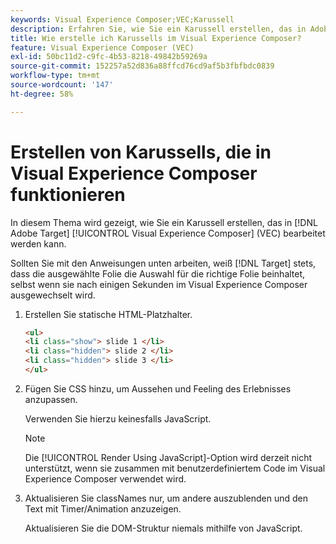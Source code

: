 ```yaml
---
keywords: Visual Experience Composer;VEC;Karussell
description: Erfahren Sie, wie Sie ein Karussell erstellen, das in Adobe/Visual  [!DNL Target]  Composer (VEC) bearbeitet werden kann.
title: Wie erstelle ich Karussells im Visual Experience Composer?
feature: Visual Experience Composer (VEC)
exl-id: 50bc11d2-c9fc-4b53-8218-49842b59269a
source-git-commit: 152257a52d836a88ffcd76cd9af5b3fbfbdc0839
workflow-type: tm+mt
source-wordcount: '147'
ht-degree: 58%

---
```


# Erstellen von Karussells, die in Visual Experience Composer funktionieren

In diesem Thema wird gezeigt, wie Sie ein Karussell erstellen, das in [!DNL Adobe Target] [!UICONTROL Visual Experience Composer] (VEC) bearbeitet werden kann.

Sollten Sie mit den Anweisungen unten arbeiten, weiß [!DNL Target] stets, dass die ausgewählte Folie die Auswahl für die richtige Folie beinhaltet, selbst wenn sie nach einigen Sekunden im Visual Experience Composer ausgewechselt wird.

1. Erstellen Sie statische HTML-Platzhalter.

   ```html
   <ul>
   <li class="show"> slide 1 </li>
   <li class="hidden"> slide 2 </li>
   <li class="hidden"> slide 3 </li>
   </ul>
   ```

1. Fügen Sie CSS hinzu, um Aussehen und Feeling des Erlebnisses anzupassen.

   Verwenden Sie hierzu keinesfalls JavaScript.

   >[!NOTE]
   >
   >Die [!UICONTROL Render Using JavaScript]-Option wird derzeit nicht unterstützt, wenn sie zusammen mit benutzerdefiniertem Code im Visual Experience Composer verwendet wird.

1. Aktualisieren Sie classNames nur, um andere auszublenden und den Text mit Timer/Animation anzuzeigen.

   Aktualisieren Sie die DOM-Struktur niemals mithilfe von JavaScript.

